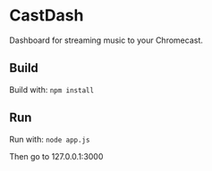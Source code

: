 # CastDash
Dashboard for streaming music to your Chromecast.

## Build
Build with:
``npm install``

## Run
Run with:
``node app.js``

Then go to 127.0.0.1:3000